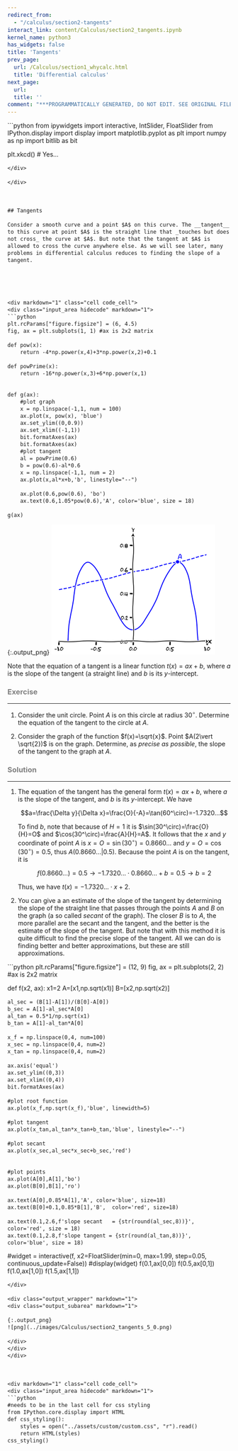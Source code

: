 ```yaml
---
redirect_from:
  - "/calculus/section2-tangents"
interact_link: content/Calculus/section2_tangents.ipynb
kernel_name: python3
has_widgets: false
title: 'Tangents'
prev_page:
  url: /Calculus/section1_whycalc.html
  title: 'Differential calculus'
next_page:
  url: 
  title: ''
comment: "***PROGRAMMATICALLY GENERATED, DO NOT EDIT. SEE ORIGINAL FILES IN /content***"
---
```



<div markdown="1" class="cell code_cell">
<div class="input_area hidecode" markdown="1">
```python
from ipywidgets import interactive, IntSlider, FloatSlider
from IPython.display import display
import matplotlib.pyplot as plt
import numpy as np
import bitlib as bit

plt.xkcd()  # Yes...

```
</div>

</div>



## Tangents

Consider a smooth curve and a point $A$ on this curve. The __tangent__ to this curve at point $A$ is the straight line that _touches but does not cross_ the curve at $A$. But note that the tangent at $A$ is allowed to cross the curve anywhere else. As we will see later, many problems in differential calculus reduces to finding the slope of a tangent.





<div markdown="1" class="cell code_cell">
<div class="input_area hidecode" markdown="1">
```python
plt.rcParams["figure.figsize"] = (6, 4.5)
fig, ax = plt.subplots(1, 1) #ax is 2x2 matrix

def pow(x):
    return -4*np.power(x,4)+3*np.power(x,2)+0.1

def powPrime(x):
    return -16*np.power(x,3)+6*np.power(x,1)


def g(ax):
    #plot graph
    x = np.linspace(-1,1, num = 100)
    ax.plot(x, pow(x), 'blue')
    ax.set_ylim((0,0.9))
    ax.set_xlim((-1,1)) 
    bit.formatAxes(ax)
    bit.formatAxes(ax)
    #plot tangent
    al = powPrime(0.6)
    b = pow(0.6)-al*0.6
    x = np.linspace(-1,1, num = 2)
    ax.plot(x,al*x+b,'b', linestyle="--")
    
    ax.plot(0.6,pow(0.6), 'bo')
    ax.text(0.6,1.05*pow(0.6),'A', color='blue', size = 18)
    
g(ax)

```
</div>

<div class="output_wrapper" markdown="1">
<div class="output_subarea" markdown="1">

{:.output_png}
![png](../images/Calculus/section2_tangents_2_0.png)

</div>
</div>
</div>



Note that the equation of a tangent is a linear function $t(x)=ax+b$, where $a$ is the slope of the tangent (a straight line) and $b$ is its $y$-intercept.

### Exercise
---
1. Consider the unit circle. Point $A$ is on this circle at radius $30^\circ$. Determine the equation of the tangent to the circle at $A$.

2. Consider the graph of the function $f(x)=\sqrt{x}$. Point $A(2\vert \sqrt{2})$ is on the graph. Determine, as _precise as possible_, the slope of the tangent to the graph at $A$.




### Solution
---
1. The equation of the tangent has the general form $t(x)=ax+b$, where $a$ is the slope of the tangent, and $b$ is its $y$-intercept. We have 

   $$a=\frac{\Delta y}{\Delta x}=\frac{O}{-A}=\tan(60^\circ)=-1.7320...$$
   
   To find $b$, note that because of $H=1$ it is $\sin(30^\circ)=\frac{O}{H}=O$ and $\cos(30^\circ)=\frac{A}{H}=A$. It follows that the $x$ and $y$ coordinate of point $A$ is $x=O=\sin(30^\circ)=0.8660...$ and $y=O=\cos(30^\circ)=0.5$, thus $A(0.8660...\vert 0.5)$. Because the point $A$ is on the tangent, it is
  
   $$f(0.8660...)=0.5 \rightarrow  -1.7320...\cdot 0.8660...+b = 0.5 \rightarrow b=2$$
  
   Thus, we have $t(x)=-1.7320... \cdot x +2$.
  
2. You can give a an estimate of the slope of the tangent by determining the slope of the straight line that passes through the points $A$ and $B$ on the graph (a so called _secant_ of the graph). The closer $B$ is to $A$, the more parallel are the secant and the tangent, and the better is the estimate of the slope of the tangent. But note that with this method it is quite difficult to find the precise slope of the tangent. All we can do is finding better and better approximations, but these are still approximations.



<div markdown="1" class="cell code_cell">
<div class="input_area hidecode" markdown="1">
```python
plt.rcParams["figure.figsize"] = (12, 9)
fig, ax = plt.subplots(2, 2) #ax is 2x2 matrix

def f(x2, ax):
    x1=2
    A=[x1,np.sqrt(x1)]
    B=[x2,np.sqrt(x2)]
    
    al_sec = (B[1]-A[1])/(B[0]-A[0])
    b_sec = A[1]-al_sec*A[0]
    al_tan = 0.5*1/np.sqrt(x1)
    b_tan = A[1]-al_tan*A[0]
                                 
    x_f = np.linspace(0,4, num=100)
    x_sec = np.linspace(0,4, num=2)
    x_tan = np.linspace(0,4, num=2)

    ax.axis('equal')
    ax.set_ylim((0,3))
    ax.set_xlim((0,4)) 
    bit.formatAxes(ax)
    
    #plot root function
    ax.plot(x_f,np.sqrt(x_f),'blue', linewidth=5)
    
    #plot tangent
    ax.plot(x_tan,al_tan*x_tan+b_tan,'blue', linestyle="--")
    
    #plot secant          
    ax.plot(x_sec,al_sec*x_sec+b_sec,'red')
    
    
    #plot points
    ax.plot(A[0],A[1],'bo')
    ax.plot(B[0],B[1],'ro')

    ax.text(A[0],0.85*A[1],'A', color='blue', size=18)
    ax.text(B[0]+0.1,0.85*B[1],'B',  color='red', size=18)

    ax.text(0.1,2.6,f'slope secant   = {str(round(al_sec,8))}', color='red', size = 18)
    ax.text(0.1,2.8,f'slope tangent = {str(round(al_tan,8))}', color='blue', size = 18)
    

#widget = interactive(f, x2=FloatSlider(min=0, max=1.99, step=0.05, continuous_update=False))
#display(widget)
f(0.1,ax[0,0])
f(0.5,ax[0,1])
f(1.0,ax[1,0])
f(1.5,ax[1,1])


```
</div>

<div class="output_wrapper" markdown="1">
<div class="output_subarea" markdown="1">

{:.output_png}
![png](../images/Calculus/section2_tangents_5_0.png)

</div>
</div>
</div>



<div markdown="1" class="cell code_cell">
<div class="input_area hidecode" markdown="1">
```python
#needs to be in the last cell for css styling
from IPython.core.display import HTML
def css_styling():
    styles = open("../assets/custom/custom.css", "r").read()
    return HTML(styles)
css_styling()

```
</div>

<div class="output_wrapper" markdown="1">
<div class="output_subarea" markdown="1">



<div markdown="0" class="output output_html">
<style>

    div.cell {
        width:800px;
        margin-left:16% !important;
        margin-right:auto;
    }
    h1 {
        font-family: "Times New Roman" !important;
    }
    h2 {
        font-family: "Times New Roman" !important;
	      color: green
    }
    h3 {
      font-family: "Times New Roman" !important;
        color: gray
    }
    h4 {
      font-family:  "Times New Roman" !important;
        margin-top:12px;
        margin-bottom: 3px;
    }
    div.text_cell_render {
        font-family: "Times New Roman" !important;
        line-height: 145%;
        font-size: 18px;
        width:800px;
        margin-left:auto;
        margin-right:auto;
    }
    .CodeMirror {
            font-family: "Source Code Pro", source-code-pro,Consolas, monospace;
    }
    .prompt {
        display: None;
    }
    .text_cell_render h5 {
        font-weight: 300;
        /* font-size: 22pt; */
        color: #4057A1;
        font-style: italic;
        margin-bottom: .5em;
        margin-top: 0.5em;
        display: block;
    }

    .warning{
        color: rgb( 240, 20, 20 )
        }

    /* .MathJax {
        font-size: 1em;
    } */

    div.important {
       background-color: #fcf2f2;
       border-color: #dFb5b4;
       border-left: 5px solid #dfb5b4;
       padding: 0.5em;
    }

    /* div.exc {
       background-color: lightgray;
       border-color: lightgray;
       border-left: 5px solid gray;
       padding: 0.5em;
    }

    div.sol {
       background-color: lightgray;
       border-color: lightgray;
       border-left: 5px solid gray;
       padding: 0.5em;
    } */

    li{
       margin: 10px 0;
    }

    ol ol { list-style-type: upper-alpha; important! }
    ol ol ol { list-style-type: lower-alpha; important! }

</style>


<script type="text/x-mathjax-config">
    jax: ["input/TeX","output/HTML-CSS"],
    MathJax.Hub.Config({
                TeX: {
                        extensions: ["AMSmath.js"],
			                  Macros: {
      				                RR: '{\\bf TOM}',
      				                bold: ['\\boldsymbol{#1}',1],
    			              },
                },
		            tex2jax: {
            		    inlineMath: [ ["$","$"], ["\\(","\\)"] ],
                    displayMath: [ ["$$","$$"], ["\\[","\\]"] ],
            		    processEscapes: true,
            		    processEnvironments: true,
        	     },
               MatchWebFonts: {
                 fontCheckDelay: 5 * 1000,
                 fontCheckTimeout: 30 * 1000,
               }
               "HTML-CSS": {
                    /* scale: 130 */
                    styles: {'.MathJax_Display': {"margin": 0}},
                    availableFonts: ["STIX-Web","TeX","Latin-Modern"],
                    preferredFont: "STIX-Web",
                    webFont: "STIX-Web",
                    matchFontHeight: true,
                    /* minScaleAdjust: 55, */
                },
        });
</script>

</div>


</div>
</div>
</div>

